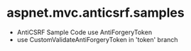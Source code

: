 # aspnet.mvc.anticsrf.samples

- AntiCSRF Sample Code use AntiForgeryToken
- use CustomValidateAntiForgeryToken in 'token' branch
